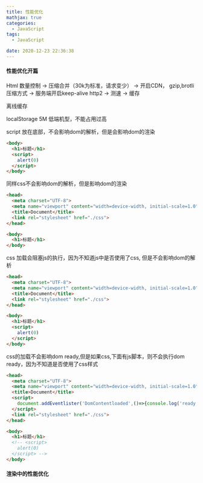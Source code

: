 ```yaml
---
title: 性能优化
mathjax: true
categories:
  - JavaScript
tags:
  - JavaScript

date: 2020-12-23 22:36:38
---
```


#### 性能优化开篇

Html 数量控制 -> 压缩合并（30k为标准，请求变少） -> 开启CDN， gzip,brotli压缩方式 -> 服务端开启keep-alive http2 -> 测速 -> 缓存

离线缓存

localStorage 5M 低端机型，不能占用过高


script 放在底部，不会影响dom的解析，但是会影响dom的渲染

```html
<body>
  <h1>标题</h1>
  <script>
    alert(0)
  </script>
</body>
```
同样css不会影响dom的解析，但是影响dom的渲染

```html
<head>
  <meta charset="UTF-8">
  <meta name="viewport" content="width=device-width, initial-scale=1.0">
  <title>Document</title>
  <link rel="stylesheet" href="./css">
</head>

<body>
  <h1>标题</h1>
</body>
```

css 加载会阻塞js的执行，因为不知道js中是否使用了css, 但是不会影响dom的解析

```html
<head>
  <meta charset="UTF-8">
  <meta name="viewport" content="width=device-width, initial-scale=1.0">
  <title>Document</title>
  <link rel="stylesheet" href="./css">
</head>

<body>
  <h1>标题</h1>
  <script>
    alert(0)
  </script>
</body>
```

css的加载不会影响dom ready,但是如果css,下面有js脚本，则不会执行dom ready，因为不知道是否使用了css样式

```html
<head>
  <meta charset="UTF-8">
  <meta name="viewport" content="width=device-width, initial-scale=1.0">
  <title>Document</title>
  <script>
    document.addEventlister('DomContentloaded',()=>{console.log('ready')})
  </script>
  <link rel="stylesheet" href="./css">
</head>

<body>
  <h1>标题</h1>
  <!-- <script>
    alert(0)
  </script> -->
</body>
```

#### 渲染中的性能优化


